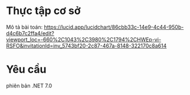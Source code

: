 # Thực tập cơ sở
Mô tả bài toán: 
https://lucid.app/lucidchart/86cbb33c-14e9-4c44-950b-d4c6b7c2ffa4/edit?viewport_loc=-660%2C1043%2C3980%2C1794%2CHWEp-vi-RSFO&invitationId=inv_5743bf20-2c87-467a-8148-322170c8a614
# Yêu cầu 
phiên bản .NET 7.0
